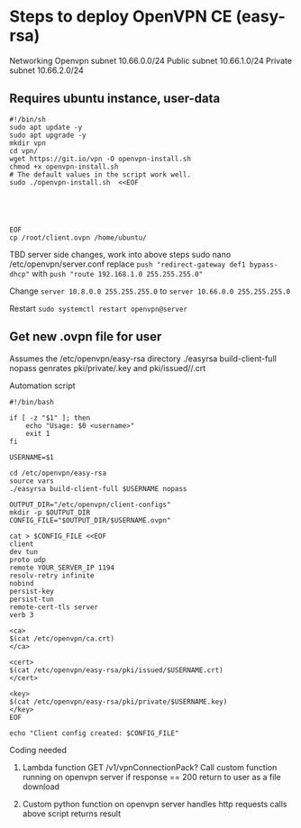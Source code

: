 # Steps to deploy OpenVPN CE (easy-rsa) 

Networking
Openvpn subnet 10.66.0.0/24
Public subnet 10.66.1.0/24
Private subnet 10.66.2.0/24

## Requires ubuntu instance, user-data
```
#!/bin/sh
sudo apt update -y
sudo apt upgrade -y
mkdir vpn
cd vpn/
wget https://git.io/vpn -O openvpn-install.sh
chmod +x openvpn-install.sh
# The default values in the script work well.
sudo ./openvpn-install.sh  <<EOF





EOF
cp /root/client.ovpn /home/ubuntu/
```

TBD server side changes, work into above steps
sudo nano /etc/openvpn/server.conf
replace `push "redirect-gateway def1 bypass-dhcp"`
with `push "route 192.168.1.0 255.255.255.0"`

Change `server 10.8.0.0 255.255.255.0` to `server 10.66.0.0 255.255.255.0`

Restart
`sudo systemctl restart openvpn@server`

## Get new .ovpn file for user
Assumes the /etc/openvpn/easy-rsa directory
./easyrsa build-client-full <useranem> nopass
genrates pki/private/<username>.key and pki/issued/<username>/.crt

Automation script
```
#!/bin/bash

if [ -z "$1" ]; then
    echo "Usage: $0 <username>"
    exit 1
fi

USERNAME=$1

cd /etc/openvpn/easy-rsa
source vars
./easyrsa build-client-full $USERNAME nopass

OUTPUT_DIR="/etc/openvpn/client-configs"
mkdir -p $OUTPUT_DIR
CONFIG_FILE="$OUTPUT_DIR/$USERNAME.ovpn"

cat > $CONFIG_FILE <<EOF
client
dev tun
proto udp
remote YOUR_SERVER_IP 1194
resolv-retry infinite
nobind
persist-key
persist-tun
remote-cert-tls server
verb 3

<ca>
$(cat /etc/openvpn/ca.crt)
</ca>

<cert>
$(cat /etc/openvpn/easy-rsa/pki/issued/$USERNAME.crt)
</cert>

<key>
$(cat /etc/openvpn/easy-rsa/pki/private/$USERNAME.key)
</key>
EOF

echo "Client config created: $CONFIG_FILE"
```

Coding needed
1) Lambda function  GET /v1/vpnConnectionPack?<username>
  Call custom function running on openvpn server
  if response == 200 return to user as a file download

2) Custom python function on openvpn server
  handles http requests
  calls above script
  returns result
